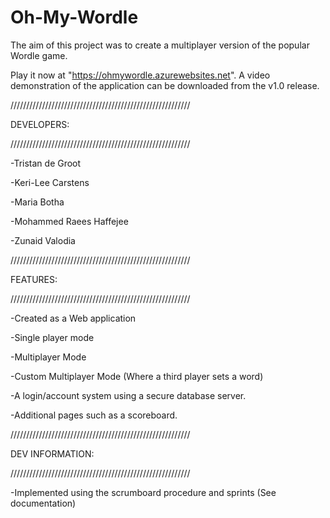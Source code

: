 # Oh-My-Wordle
The aim of this project was to create a multiplayer version of the popular Wordle game.

Play it now at "https://ohmywordle.azurewebsites.net". A video demonstration of the application can be downloaded from the v1.0 release.

/////////////////////////////////////////////////////////

DEVELOPERS: 

/////////////////////////////////////////////////////////

-Tristan de Groot
            
-Keri-Lee Carstens
            
-Maria Botha
            
-Mohammed Raees Haffejee
            
-Zunaid Valodia

/////////////////////////////////////////////////////////

FEATURES:

/////////////////////////////////////////////////////////

-Created as a Web application

-Single player mode

-Multiplayer Mode

-Custom Multiplayer Mode (Where a third player sets a word)

-A login/account system using a secure database server.

-Additional pages such as a scoreboard.

/////////////////////////////////////////////////////////

DEV INFORMATION:

/////////////////////////////////////////////////////////

-Implemented using the scrumboard procedure and sprints (See documentation)
